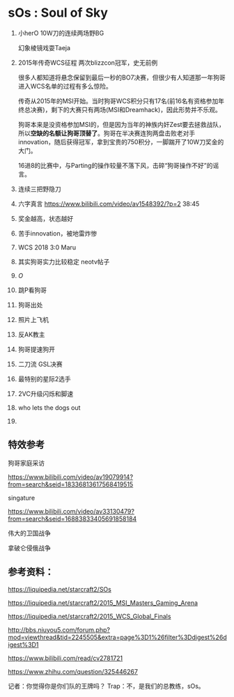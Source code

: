 # sOs : Soul of Sky

1. 小herO 10W刀的连续两场野BG

   幻象棱镜戏耍Taeja

2. 2015年传奇WCS征程 两次blizzcon冠军，史无前例

   很多人都知道将悬念保留到最后一秒的BO7决赛，但很少有人知道那一年狗哥进入WCS名单的过程有多么惊险。

   传奇从2015年的MSI开始。当时狗哥WCS积分只有17名(前16名有资格参加年终总决赛)，剩下的大赛只有两场(MSI和Dreamhack)，因此形势并不乐观。

   狗哥本来是没资格参加MSI的，但是因为当年的神族内奸Zest要去拯救战队，所以**空缺的名额让狗哥顶替了**。狗哥在半决赛连狗两盘击败老对手innovation，随后获得冠军，拿到宝贵的750积分，一脚踹开了10W刀奖金的大门。

   16进8的比赛中，与Parting的操作较量不落下风，击碎“狗哥操作不好”的谣言。

3. 连续三把野隐刀

4. 六字真言 https://www.bilibili.com/video/av1548392/?p=2 38:45

5. 奖金越高，状态越好

6. 苦手innovation，被地雷炸惨

7. WCS 2018 3:0 Maru

8. 其实狗哥实力比较稳定 neotv帖子

9. $O$

10. 跳P看狗哥

11. 狗哥出处

12. 照片上飞机

13. 反AK教主

14. 狗哥提速狗开

15. 二刀流 GSL决赛

16. 最特别的星际2选手

17. 2VC升级闪烁和脚速

18. who lets the dogs out

19. 



## 特效参考

狗哥家庭采访 

https://www.bilibili.com/video/av19079914?from=search&seid=18336813617568419515

singature 

https://www.bilibili.com/video/av33130479?from=search&seid=16883833405691858184

伟大的卫国战争

拿破仑侵俄战争



## 参考资料：

https://liquipedia.net/starcraft2/SOs

https://liquipedia.net/starcraft2/2015_MSI_Masters_Gaming_Arena

https://liquipedia.net/starcraft2/2015_WCS_Global_Finals

http://bbs.niuyou5.com/forum.php?mod=viewthread&tid=2245505&extra=page%3D1%26filter%3Ddigest%26digest%3D1

https://www.bilibili.com/read/cv2781721



https://www.zhihu.com/question/325446267

记者：你觉得你是你们队的王牌吗？  Trap：不，是我们的总教练，sOs。

